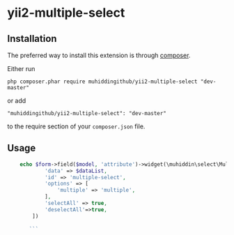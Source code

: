 # yii2-multiple-select
Installation
------------

The preferred way to install this extension is through [composer](http://getcomposer.org/download/).

Either run

```
php composer.phar require muhiddingithub/yii2-multiple-select "dev-master"
```

or add

```
"muhiddingithub/yii2-multiple-select": "dev-master"
```

to the require section of your `composer.json` file.

Usage
-----


```php 
    echo $form->field($model, 'attribute')->widget(\muhiddin\select\MultiSelect::className(), [
            'data' => $dataList,
            'id' => 'multiple-select',
            'options' => [
                'multiple' => 'multiple',
            ],
            'selectAll' => true,
            'deselectAll'=>true,
        ])
        
       ```
  
